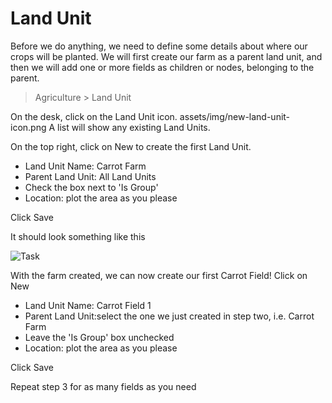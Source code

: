 <!-- add-breadcrumbs -->
# Land Unit

Before we do anything, we need to define some details about where our crops will be planted. We will first create our farm as a parent land unit, and then we will add one or more fields as children or nodes, belonging to the parent.

> Agriculture > Land Unit

On the desk, click on the Land Unit icon. assets/img/new-land-unit-icon.png A list will show any existing Land Units.

On the top right, click on New  to create the first Land Unit.

* Land Unit Name: Carrot Farm
* Parent Land Unit: All Land Units
* Check the box next to 'Is Group'
* Location: plot the area as you please

Click Save

It should look something like this

<img class="screenshot" alt="Task" src="{{docs_base_url}}/v13/assets/img/agriculture/crops_and_land/land_unit.png">

With the farm created, we can now create our first Carrot Field! Click on New

* Land Unit Name: Carrot Field 1
* Parent Land Unit:select the one we just created in step two, i.e. Carrot Farm
* Leave the 'Is Group' box unchecked
* Location: plot the area as you please

Click Save

Repeat step 3 for as many fields as you need